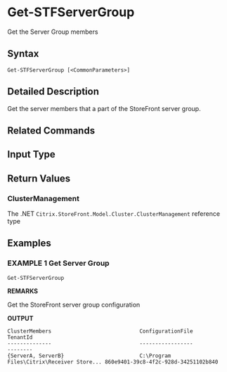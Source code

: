 ﻿# Get-STFServerGroup

Get the Server Group members

## Syntax

```
Get-STFServerGroup [<CommonParameters>]
```

## Detailed Description

Get the server members that a part of the StoreFront server group.

## Related Commands


## Input Type

### 



## Return Values

### ClusterManagement

The .NET `Citrix.StoreFront.Model.Cluster.ClusterManagement` reference type

## Examples

### EXAMPLE 1 Get Server Group

```
Get-STFServerGroup
```

**REMARKS**

Get the StoreFront server group configuration

**OUTPUT**

```
ClusterMembers                            ConfigurationFile                         TenantId                                
--------------                            -----------------                         --------                                
{ServerA, ServerB}                        C:\Program Files\Citrix\Receiver Store... 860e9401-39c8-4f2c-928d-34251102b840
```
